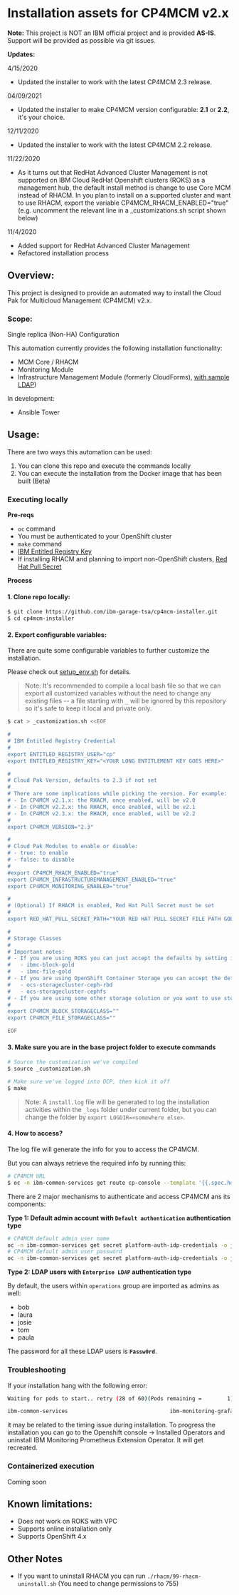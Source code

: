 # Installation assets for CP4MCM v2.x

**Note:** This project is NOT an IBM official project and is provided **AS-IS**. Support will be provided as possible via git issues.

**Updates:** 

4/15/2020
- Updated the installer to work with the latest CP4MCM 2.3 release. 

04/09/2021
- Updated the installer to make CP4MCM version configurable: **2.1** or **2.2**, it's your choice.

12/11/2020
- Updated the installer to work with the latest CP4MCM 2.2 release. 

11/22/2020
- As it turns out that RedHat Advanced Cluster Management is not supported on IBM Cloud RedHat Openshift clusters (ROKS) as a management hub, the default install method is change to use Core MCM instead of RHACM. In you plan to install on a supported cluster and want to use RHACM, export the variable CP4MCM_RHACM_ENABLED="true" (e.g. uncomment the relevant line in a _customizations.sh script shown below)

11/4/2020
- Added support for RedHat Advanced Cluster Management  
- Refactored installation process

## Overview:

This project is designed to provide an automated way to install the Cloud Pak for Multicloud Management (CP4MCM) v2.x.

### Scope:

Single replica (Non-HA) Configuration

This automation currently provides the following installation functionality:

- MCM Core / RHACM
- Monitoring Module
- Infrastructure Management Module (formerly CloudForms), [with sample LDAP](./ldap_schema.md))

In development:

- Ansible Tower

## Usage:

There are two ways this automation can be used:
1. You can clone this repo and execute the commands locally
2. You can execute the installation from the Docker image that has been built (Beta)

### Executing locally

**Pre-reqs**

- `oc` command
- You must be authenticated to your OpenShift cluster
- `make` command
- [IBM Entitled Registry Key](https://myibm.ibm.com/products-services/containerlibrary) 
- If installing RHACM and planning to import non-OpenShift clusters, [Red Hat Pull Secret](https://cloud.redhat.com/openshift/install/pull-secret)

**Process**

#### 1. Clone repo locally:

```sh
$ git clone https://github.com/ibm-garage-tsa/cp4mcm-installer.git
$ cd cp4mcm-installer
```

#### 2. Export configurable variables:

There are quite some configurable variables to further customize the installation.

Please check out [setup_env.sh](./setup_env.sh) for details.

> Note: It's recommended to compile a local bash file so that we can export all customized variables without the need to change any existing files -- a file starting with `_` will be ignored by this repository so it's safe to keep it local and private only.

```sh
$ cat > _customization.sh <<EOF

#
# IBM Entitled Registry Credential
#
export ENTITLED_REGISTRY_USER="cp"
export ENTITLED_REGISTRY_KEY="<YOUR LONG ENTITLEMENT KEY GOES HERE>"

#
# Cloud Pak Version, defaults to 2.3 if not set
#
# There are some implications while picking the version. For example:
# - In CP4MCM v2.1.x: the RHACM, once enabled, will be v2.0
# - In CP4MCM v2.2.x: the RHACM, once enabled, will be v2.1
# - In CP4MCM v2.3.x: the RHACM, once enabled, will be v2.2
#
export CP4MCM_VERSION="2.3"

#
# Cloud Pak Modules to enable or disable:
# - true: to enable
# - false: to disable
#
#export CP4MCM_RHACM_ENABLED="true"
export CP4MCM_INFRASTRUCTUREMANAGEMENT_ENABLED="true"
export CP4MCM_MONITORING_ENABLED="true"

#
# (Optional) If RHACM is enabled, Red Hat Pull Secret must be set
#
export RED_HAT_PULL_SECRET_PATH="YOUR RED HAT PULL SECRET FILE PATH GOES HERE"

#
# Storage Classes
#
# Important notes:
# - If you are using ROKS you can just accept the defaults by setting it "" and it will use:
#   - ibmc-block-gold
#   - ibmc-file-gold
# - If you are using OpenShift Container Storage you can accept the defaults by setting it "" and it will use
#   - ocs-storagecluster-ceph-rbd
#   - ocs-storagecluster-cephfs
# - If you are using some other storage solution or you want to use storage other than the defaults, specify them here
#
export CP4MCM_BLOCK_STORAGECLASS=""
export CP4MCM_FILE_STORAGECLASS=""

EOF
```

#### 3. Make sure you are in the base project folder to execute commands

```sh
# Source the customization we've compiled
$ source _customization.sh

# Make sure we've logged into OCP, then kick it off
$ make
```

> Note: A `install.log` file will be generated to log the installation activities within the `_logs` folder under current folder, but you can change the folder by `export LOGDIR=<somewhere else>`.

#### 4. How to access?

The log file will generate the info for you to access the CP4MCM.

But you can always retrieve the required info by running this:

```sh
# CP4MCM URL
$ oc -n ibm-common-services get route cp-console --template '{{.spec.host}}'
```

There are 2 major mechanisms to authenticate and access CP4MCM ans its components:

**Type 1: Default admin account with `Default authentication` authentication type**

```sh
# CP4MCM default admin user name
oc -n ibm-common-services get secret platform-auth-idp-credentials -o jsonpath='{.data.admin_username}' | base64 -d
# CP4MCM default admin user password
oc -n ibm-common-services get secret platform-auth-idp-credentials -o jsonpath='{.data.admin_password}' | base64 -d
```

**Type 2: LDAP users with `Enterprise LDAP` authentication type**

By default, the users within `operations` group are imported as admins as well:
- bob
- laura
- josie
- tom
- paula

The password for all these LDAP users is **`Passw0rd`**.

### Troubleshooting

If your installation hang with the following error:

```sh
Waiting for pods to start.. retry (28 of 60)(Pods remaining =        1)(Consecutive tries 0/3)

ibm-common-services                                ibm-monitoring-grafana-6958ff5fb7-szjqw                           0/3     Init:0/1           0          25m
```

it may be related to the timing issue during installation. To progress the installation you can go to the Openshift console -> Installed Operators and uninstall IBM Monitoring Prometheus Extension Operator. It will get recreated.

### Containerized execution

Coming soon

## Known limitations:

- Does not work on ROKS with VPC
- Supports online installation only
- Supports OpenShift 4.x

## Other Notes

- If you want to uninstall RHACM you can run `./rhacm/99-rhacm-uninstall.sh` (You need to change permissions to 755)
